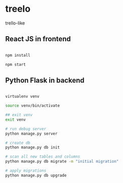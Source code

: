 # treelo
trello-like

## React JS in frontend

```bash

npm install

npm start

```

## Python Flask in backend

```bash

virtualenv venv

source venv/bin/activate

## exit venv
exit venv

# run debug server
python manage.py server

# create db
python manage.py db init

# scan all new tables and columns
python manage.py db migrate -m "initial migration"

# apply migrations
python manage.py db upgrade
```
